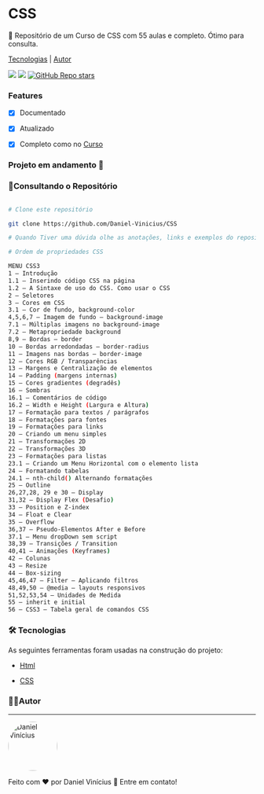 # CSS

🎨 Repositório de um Curso de CSS com 55 aulas e completo. 
Ótimo para consulta.
  
[Tecnologias](#tecnologias) | [Autor](#autor)

![](https://img.shields.io/badge/license-MIT-green)
![](https://img.shields.io/badge/languege-Portuguese-yellow)
[![GitHub Repo stars](https://img.shields.io/github/stars/Daniel-Vinicius/CSS?style=social)](https://github.com/Daniel-Vinicius/CSS/stargazers)

### Features

- [x] Documentado

- [x] Atualizado

- [x] Completo como no [Curso](https://youtube.com/playlist?list=PLx4x_zx8csUi47Bnugpk78nqJN6rYvEnV)

  

<!-- Coloque o status do projeto -->

<h4  align="center">

### Projeto em andamento 📢
</h4>

### 📀Consultando o Repositório<a id="rodando"></a>

````bash

# Clone este repositório

git clone https://github.com/Daniel-Vinicius/CSS

# Quando Tiver uma dúvida olhe as anotações, links e exemplos do repositório

# Ordem de propriedades CSS

MENU CSS3
1 – Introdução
1.1 – Inserindo código CSS na página
1.2 – A Sintaxe de uso do CSS. Como usar o CSS
2 – Seletores
3 – Cores em CSS
3.1 – Cor de fundo, background-color
4,5,6,7 – Imagem de fundo – background-image
7.1 – Múltiplas imagens no background-image
7.2 – Metapropriedade background
8,9 – Bordas – border
10 – Bordas arredondadas – border-radius
11 – Imagens nas bordas – border-image
12 – Cores RGB / Transparências
13 – Margens e Centralização de elementos
14 – Padding (margens internas)
15 – Cores gradientes (degradês)
16 – Sombras
16.1 – Comentários de código
16.2 – Width e Height (Largura e Altura)
17 – Formatação para textos / parágrafos
18 – Formatações para fontes
19 – Formatações para links
20 – Criando um menu simples
21 – Transformações 2D
22 – Transformações 3D
23 – Formatações para listas
23.1 – Criando um Menu Horizontal com o elemento lista
24 – Formatando tabelas
24.1 – nth-child() Alternando formatações
25 – Outline
26,27,28, 29 e 30 – Display
31,32 – Display Flex (Desafio)
33 – Position e Z-index
34 – Float e Clear
35 – Overflow
36,37 – Pseudo-Elementos After e Before
37.1 – Menu dropDown sem script
38,39 – Transições / Transition
40,41 – Animações (Keyframes)
42 – Colunas
43 – Resize
44 – Box-sizing
45,46,47 – Filter – Aplicando filtros
48,49,50 – @media – layouts responsivos
51,52,53,54 – Unidades de Medida
55 – inherit e initial
56 – CSS3 – Tabela geral de comandos CSS

````
 

<!-- Altere as Tecnologias -->

### 🛠 Tecnologias<a id="tecnologias"></a>

As seguintes ferramentas foram usadas na construção do projeto:

- [Html](https://developer.mozilla.org/pt-BR/docs/Web/HTML)

- [CSS](https://developer.mozilla.org/pt-BR/docs/Web/CSS) 
  

### 👨‍💻Autor <a id="autor"> </a>

  

---

<a  href="https://github.com/Daniel-Vinicius"  style="text-decoration: none;">

<img  style="border-radius: 50%;"  src="https://avatars0.githubusercontent.com/u/66279500?s=460&u=03d962bd1fda436ca49d4bbfbf2f30bdd566221d&v=4"  width="100px;"  alt="Daniel Vinícius"/>

  

<br />

<span> Feito com ❤️ por Daniel Vinícius 👋 Entre em contato! </span>

</a>

